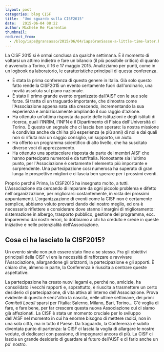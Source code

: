 ```yaml
---
layout: post
categories: blog CISF
title:  "Uno sguardo sulla CISF2015"
date:   2015-06-04 08:22
author: Michele Re Fiorentin
thumbnail: 
redirect_from:
  - /blog/iaps@gransasso/2015/06/04/iapsGranSasso-a-little-time-later.html
---
```


La CISF 2015 si è ormai conclusa da qualche settimana. È il momento di voltarsi un attimo indietro e fare un bilancio (il più possibile critico) di quanto è avvenuto a Torino, il 16 e 17 maggio 2015.
Analizziamo per punti, come in un logbook da laboratorio, le caratteristiche principali di questa conferenza.

* È stata la prima conferenza di questo genere in Italia. Già solo questo fatto rende la CISF2015 un evento certamente fuori dall'ordinario, una novità assoluta sul piano nazionale. 
* È stato il primo grande evento organizzato dall'AISF con le sue sole forze. Si tratta di un traguardo importante, che dimostra come l'Associazione appena nata stia crescendo, incrementando la sua esperienza e ambiziosamente ampliando il suo raggio d'azione.
* Ha ottenuto un'ottima risposta da parte delle istituzioni e degli istituti di ricerca, quali l'INRIM, l'INFN e il Dipartimento di Fisica dell'Università di Torino. È questo un segnale che ci lascia ben sperare: la nostra missione è condivisa anche da chi ha più esperienza (e più anni) di noi e dai quali non si rifiuta mai un saggio consiglio, un supporto, un aiuto.
* Ha offerto un programma scientifico di alto livello, che ha suscitato diverse voci di apprezzamento.
* Ha ottenuto una spettacolare risposta da parte dei membri AISF che hanno partecipato numerosi e da tutt'Italia. Nonostante sia l'ultimo punto, per l'Associazione è certamente l'elemento più importante e sorprendente. Una partecipazione così numerosa ha superato di gran lunga le prospettive migliori e ci lascia ben sperare per i prossimi eventi.

Proprio perché Prima, la CISF2015 ha insegnato molto, a tutti. L'Associazione sta cercando di imparare da ogni piccolo problema e difetto nell'organizzazione, per migliorarsi costantemente, in vista dei prossimi appuntamenti. L'organizzazione di eventi come la CISF non è certamente semplice, abbiamo voluto provarci dando del nostro meglio, ed ora è necessario riflettere e considerare dove stanno i margini di miglioramento: sistemazione in albergo, trasporto pubblico, gestione del programma, ecc.
Impareremo dai nostri errori, lo dobbiamo a chi ha creduto e crede in queste iniziative e nelle potenzialità dell'Associazione.

##  Cosa ci ha lasciato la CISF2015?

Un evento simile non può essere stato fine a se stesso. Fra gli obiettivi principali della CISF vi era la necessità di rafforzare e ravvivare l'Associazione, allargandone gli orizzonti, la partecipazione e gli apporti. È chiaro che, almeno in parte, la Conferenza è riuscita a centrare queste aspettative.

La partecipazione ha creato nuovi legami e, perché no, amicizie, ha consolidato i vecchi rapporti e, soprattutto, è riuscita a trasmettere un certo desiderio di partecipazione, di vita attiva all'interno dell'Associazione. Prova evidente di questo è senz'altro la nascita, nelle ultime settimane, dei primi _Comitati Locali_ sparsi per l'Italia: Salerno, Milano, Bari, Torino... C'è voglia di fare, e fare bene, per far crescere questa nuova Associazione cui ci siamo già affezionati. La CISF è stata un momento cruciale per lo sviluppo dell'AISF nel momento in cui ha enorme bisogno di mettere radici, non in una sola città, ma in tutto il Paese. Da traguardo, la Conferenza è subito diventata punto di partenza: la CISF ci lascia la voglia di allargare le nostre vedute, di dedicarci con passione, di impegnarci ancora di più. La CISF ci lascia un grande desiderio di guardare al futuro dell'AISF e di farlo anche un po' nostro.
